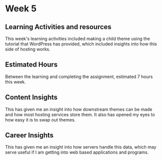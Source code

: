 <h1>Week 5</h1>
<h2>Learning Activities and resources</h2>
This week's learning activities included making a child theme using the tutorial that WordPress has provided, which included insights into how this side of hosting works.
<h2>Estimated Hours</h2>
Between the learning and completing the assignment, estimated 7 hours this week.
<h2>Content Insights</h2>
This has given me an insight into how downstream themes can be made and how most hosting services store them. It also has opened my eyes to how easy it is to swap out themes.
<h2>Career Insights</h2>
This has given me an insight into how servers handle this data, which may serve useful if I am getting into web based applications and programs.
